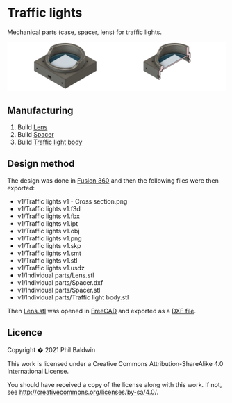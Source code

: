 # Traffic lights

Mechanical parts (case, spacer, lens) for traffic lights.

<img src="v1/Traffic lights v1.png" width="50%" /><img src="v1/Traffic lights v1 - Cross section.png" width="50%" />

## Manufacturing

1. Build [Lens](Manufacturing/Lens.md)
2. Build [Spacer](Manufacturing/Spacer.md)
3. Build [Traffic light body](Manufacturing/Traffic%20light%20body.md)

## Design method

The design was done in [Fusion 360](https://www.autodesk.com/products/fusion-360/personal) and then the following files were then exported:

* v1/Traffic lights v1 - Cross section.png
* v1/Traffic lights v1.f3d
* v1/Traffic lights v1.fbx
* v1/Traffic lights v1.ipt
* v1/Traffic lights v1.obj
* v1/Traffic lights v1.png
* v1/Traffic lights v1.skp
* v1/Traffic lights v1.smt
* v1/Traffic lights v1.stl
* v1/Traffic lights v1.usdz
* v1/Individual parts/Lens.stl
* v1/Individual parts/Spacer.dxf
* v1/Individual parts/Spacer.stl
* v1/Individual parts/Traffic light body.stl

Then [Lens.stl](v1/Individual%20parts/Lens.stl) was opened in [FreeCAD](https://www.freecadweb.org/) and exported as a [DXF file](v1/Individual%20parts/Lens.dxf).

## Licence

Copyright � 2021 Phil Baldwin

This work is licensed under a Creative Commons Attribution-ShareAlike 4.0 International License.

You should have received a copy of the license along with this work. If not, see <http://creativecommons.org/licenses/by-sa/4.0/>.

